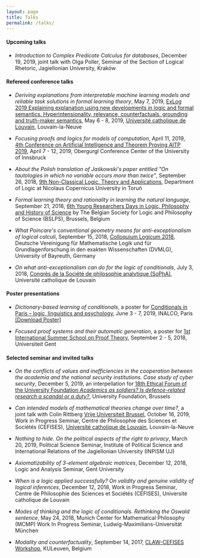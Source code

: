 ```yaml
---
layout: page
title: Talks
permalink: /talks/
---
```


#### Upcoming talks

- _Introduction to Complex Predicate Calculus for databases_, December 19, 2019, joint talk with Olga Poller, Seminar of the Section of Logical Rhetoric, Jagiellonian University, Kraków

#### Refereed conference talks

- _Deriving explanations from interpretable machine learning models and reliable task solutions in formal learning theory_, May 7, 2019, [ExLog 2019 Explaining explanation using new developments in logic and formal semantics. Hyperintensionality, relevance, counterfactuals, grounding and truth-maker semantics](https://sites.google.com/view/exlog2019), May 6 - 8, 2019, [Université catholique de Louvain](https://uclouvain.be/fr/index.html), Louvain-la-Neuve

- _Focusing proofs and logics for models of computation_, April 11, 2019, [4th Conference on Artificial Intelligence and Theorem Proving AITP 2019](http://aitp-conference.org/2019/), April 7 - 12, 2019, Obergurgl Conference Center of the University of Innsbruck

- _About the Polish translation of Jaśkowski's paper entitled "On tautologies in which no variable occurs more than twice"_, September 26, 2018, [9th Non-Classical Logic. Theory and Applications](http://ncl.umk.pl/LNK18/lnk18_en.html), Department of Logic at Nicolaus Copernicus University in Toruń

- _Formal learning theory and rationality in learning the natural language_, September 21, 2018, [6th Young Researchers Days in Logic, Philosophy and History of Science](http://www.bslps.be/YRD6.html) by The Belgian Society for Logic and Philosophy of Science (BSLPS), Brussels, Belgium

- _What Poincare's conventional geometry means for anti-exceptionalism of logical calculi_, September 15, 2018, [Colloquium Logicum 2018](https://www.cl2018.uni-bayreuth.de/en/), Deutsche Vereinigung für Mathematische Logik und für Grundlagenforschung in den exakten Wissenschaften (DVMLG), University of Bayreuth, Germany  

- _On what anti-exceptionalism can do for the logic of conditionals_, July 3, 2018, [Congrès de la Société de philosophie analytique (SoPhA)](https://sopha2018.sciencesconf.org/), Université catholique de Louvain

#### Poster presentations

- _Dictionary-based learning of conditionals_, a poster for [Conditionals in Paris – logic, linguistics and psychology](https://conditionals19.sciencesconf.org/), June 3 - 7, 2019, INALCO, Paris [ [Download Poster] ](/papers/190602ASAMONEK.pdf)

- _Focused proof systems and their automatic generation_, a poster for [1st International Summer School on Proof Theory](http://www.proofsociety.org/2018/05/05/summer-school-on-proof-theory/), September 2 - 5, 2018, Universiteit Gent


#### Selected seminar and invited talks

- _On the conflicts of values and inefficiencies in the cooperation between the academia and the national security institutions. Case study of cyber security_, December 5, 2019, an interpellation for [18th Ethical Forum of the University Foundation _Academics as soldiers? Is defence-related research a scandal or a duty?_](http://www.ethicalforum.be/downloads/2019), University Foundation, Brussels  

- _Can intended models of mathematical theories change over time?_, a joint talk with Colin Rittberg [Vrije Universiteit Brussel](https://cris.vub.be/en/persons/colin-jakob-rittberg(b0bc2ff1-4b71-47a2-941b-bd97d9cf4144).html), October 16, 2019, Work in Progress Seminar, Centre de Philosophie des Sciences et Sociétés (CEFISES), [Université catholique de Louvain](https://uclouvain.be/fr/index.html), Louvain-la-Neuve

- _Nothing to hide. On the political aspects of the right to privacy_, March 20, 2019, Political Science Seminar, Institute of Political Science and International Relations of the Jagiellonian University (INPiSM UJ)

- _Axiomatizability of 3-element algebraic matrices_, December 12, 2018, Logic and Analysis Seminar, Gent University

- _When is a logic applied successfully? On validity and genuine validity of logical inferences_, December 12, 2018, Work in Progress Seminar, Centre de Philosophie des Sciences et Sociétés (CEFISES), Université catholique de Louvain

- _Modes of thinking and the logic of conditionals. Rethinking the Oswald sentence_, May 24, 2018, Munich Center for Mathematical Philosophy (MCMP) Work In Progress Seminar, Ludwig-Maximilians-Universität München  

- _Modality and counterfactuality_, September 14, 2017, [CLAW-CEFISES Workshop](https://hiw.kuleuven.be/clps/events/agenda/claw-cefises-workshop), KULeuven, Belgium

